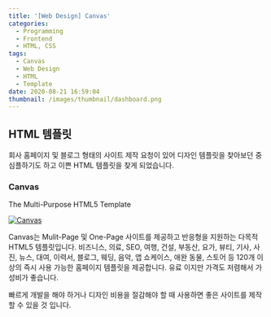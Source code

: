 ```yaml
---
title: '[Web Design] Canvas'
categories:
  - Programming
  - Frontend
  - HTML, CSS
tags:
  - Canvas
  - Web Design
  - HTML
  - Template
date: 2020-08-21 16:59:04
thumbnail: /images/thumbnail/dashboard.png
---
```


## HTML 템플릿

회사 홈페이지 및 블로그 형태의 사이트 제작 요청이 있어 디자인 템플릿을 찾아보던 중 심플하기도 하고 이쁜 HTML 템플릿을 찾게 되었습니다.

### Canvas

The Multi-Purpose HTML5 Template

[![Canvas](/images/design/canvas.png)](https://themeforest.net/item/canvas-the-multipurpose-html5-template/9228123)

Canvas는 Mulit-Page 및 One-Page 사이트를 제공하고 반응형을 지원하는 다목적 HTML5 템플릿입니다. 비즈니스, 의료, SEO, 여행, 건설, 부동산, 요가, 뷰티, 기사, 사진, 뉴스, 대여, 이력서, 블로그, 웨딩, 음악, 앱 쇼케이스, 애완 동물, 스토어 등 120개 이상의 즉시 사용 가능한 홈페이지 템플릿을 제공합니다. 유료 이지만 가격도 저렴해서 가성비가 좋습니다.

빠르게 개발을 해야 하거나 디자인 비용을 절감해야 할 때 사용하면 좋은 사이트를 제작할 수 있을 것 입니다.
